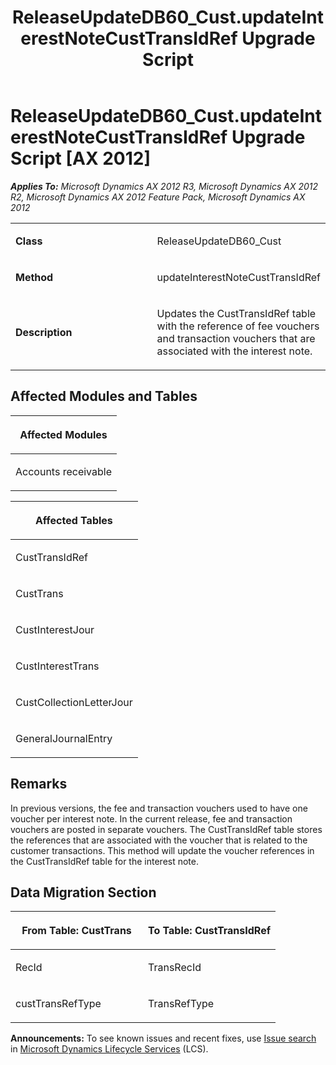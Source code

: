 ﻿---
title: ReleaseUpdateDB60_Cust.updateInterestNoteCustTransIdRef Upgrade Script
TOCTitle: ReleaseUpdateDB60_Cust.updateInterestNoteCustTransIdRef Upgrade Script
ms:assetid: 0dc0c3d8-cddb-ed3d-6ed8-2fab6e6c44f0
ms:mtpsurl: https://msdn.microsoft.com/en-us/library/JJ735720(v=AX.60)
ms:contentKeyID: 49706625
ms.date: 05/18/2015
mtps_version: v=AX.60
---

# ReleaseUpdateDB60\_Cust.updateInterestNoteCustTransIdRef Upgrade Script [AX 2012]


_**Applies To:** Microsoft Dynamics AX 2012 R3, Microsoft Dynamics AX 2012 R2, Microsoft Dynamics AX 2012 Feature Pack, Microsoft Dynamics AX 2012_

<table>
<colgroup>
<col style="width: 50%" />
<col style="width: 50%" />
</colgroup>
<tbody>
<tr class="odd">
<td><p><strong>Class</strong></p></td>
<td><p>ReleaseUpdateDB60_Cust</p></td>
</tr>
<tr class="even">
<td><p><strong>Method</strong></p></td>
<td><p>updateInterestNoteCustTransIdRef</p></td>
</tr>
<tr class="odd">
<td><p><strong>Description</strong></p></td>
<td><p>Updates the CustTransIdRef table with the reference of fee vouchers and transaction vouchers that are associated with the interest note.</p></td>
</tr>
</tbody>
</table>


## Affected Modules and Tables

<table>
<colgroup>
<col style="width: 100%" />
</colgroup>
<thead>
<tr class="header">
<th><p>Affected Modules</p></th>
</tr>
</thead>
<tbody>
<tr class="odd">
<td><p>Accounts receivable</p></td>
</tr>
</tbody>
</table>


<table>
<colgroup>
<col style="width: 100%" />
</colgroup>
<thead>
<tr class="header">
<th><p>Affected Tables</p></th>
</tr>
</thead>
<tbody>
<tr class="odd">
<td><p>CustTransIdRef</p></td>
</tr>
<tr class="even">
<td><p>CustTrans</p></td>
</tr>
<tr class="odd">
<td><p>CustInterestJour</p></td>
</tr>
<tr class="even">
<td><p>CustInterestTrans</p></td>
</tr>
<tr class="odd">
<td><p>CustCollectionLetterJour</p></td>
</tr>
<tr class="even">
<td><p>GeneralJournalEntry</p></td>
</tr>
</tbody>
</table>


## Remarks

In previous versions, the fee and transaction vouchers used to have one voucher per interest note. In the current release, fee and transaction vouchers are posted in separate vouchers. The CustTransIdRef table stores the references that are associated with the voucher that is related to the customer transactions. This method will update the voucher references in the CustTransIdRef table for the interest note.

## Data Migration Section

<table>
<colgroup>
<col style="width: 50%" />
<col style="width: 50%" />
</colgroup>
<thead>
<tr class="header">
<th><p>From Table: CustTrans</p></th>
<th><p>To Table: CustTransIdRef</p></th>
</tr>
</thead>
<tbody>
<tr class="odd">
<td><p>RecId</p></td>
<td><p>TransRecId</p></td>
</tr>
<tr class="even">
<td><p>custTransRefType</p></td>
<td><p>TransRefType</p></td>
</tr>
</tbody>
</table>

  
**Announcements:** To see known issues and recent fixes, use [Issue search](http://go.microsoft.com/fwlink/?linkid=389258) in [Microsoft Dynamics Lifecycle Services](http://go.microsoft.com/fwlink/?linkid=306505) (LCS).

